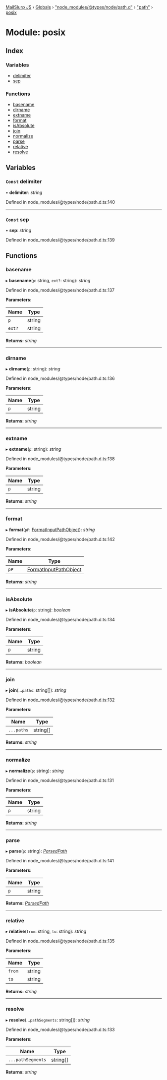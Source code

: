 [MailSlurp JS](../README.md) › [Globals](../globals.md) › ["node_modules/@types/node/path.d"](_node_modules__types_node_path_d_.md) › ["path"](_node_modules__types_node_path_d_._path_.md) › [posix](_node_modules__types_node_path_d_._path_.posix.md)

# Module: posix

## Index

### Variables

* [delimiter](_node_modules__types_node_path_d_._path_.posix.md#const-delimiter)
* [sep](_node_modules__types_node_path_d_._path_.posix.md#const-sep)

### Functions

* [basename](_node_modules__types_node_path_d_._path_.posix.md#basename)
* [dirname](_node_modules__types_node_path_d_._path_.posix.md#dirname)
* [extname](_node_modules__types_node_path_d_._path_.posix.md#extname)
* [format](_node_modules__types_node_path_d_._path_.posix.md#format)
* [isAbsolute](_node_modules__types_node_path_d_._path_.posix.md#isabsolute)
* [join](_node_modules__types_node_path_d_._path_.posix.md#join)
* [normalize](_node_modules__types_node_path_d_._path_.posix.md#normalize)
* [parse](_node_modules__types_node_path_d_._path_.posix.md#parse)
* [relative](_node_modules__types_node_path_d_._path_.posix.md#relative)
* [resolve](_node_modules__types_node_path_d_._path_.posix.md#resolve)

## Variables

### `Const` delimiter

• **delimiter**: *string*

Defined in node_modules/@types/node/path.d.ts:140

___

### `Const` sep

• **sep**: *string*

Defined in node_modules/@types/node/path.d.ts:139

## Functions

###  basename

▸ **basename**(`p`: string, `ext?`: string): *string*

Defined in node_modules/@types/node/path.d.ts:137

**Parameters:**

Name | Type |
------ | ------ |
`p` | string |
`ext?` | string |

**Returns:** *string*

___

###  dirname

▸ **dirname**(`p`: string): *string*

Defined in node_modules/@types/node/path.d.ts:136

**Parameters:**

Name | Type |
------ | ------ |
`p` | string |

**Returns:** *string*

___

###  extname

▸ **extname**(`p`: string): *string*

Defined in node_modules/@types/node/path.d.ts:138

**Parameters:**

Name | Type |
------ | ------ |
`p` | string |

**Returns:** *string*

___

###  format

▸ **format**(`pP`: [FormatInputPathObject](../interfaces/_node_modules__types_node_path_d_._path_.formatinputpathobject.md)): *string*

Defined in node_modules/@types/node/path.d.ts:142

**Parameters:**

Name | Type |
------ | ------ |
`pP` | [FormatInputPathObject](../interfaces/_node_modules__types_node_path_d_._path_.formatinputpathobject.md) |

**Returns:** *string*

___

###  isAbsolute

▸ **isAbsolute**(`p`: string): *boolean*

Defined in node_modules/@types/node/path.d.ts:134

**Parameters:**

Name | Type |
------ | ------ |
`p` | string |

**Returns:** *boolean*

___

###  join

▸ **join**(...`paths`: string[]): *string*

Defined in node_modules/@types/node/path.d.ts:132

**Parameters:**

Name | Type |
------ | ------ |
`...paths` | string[] |

**Returns:** *string*

___

###  normalize

▸ **normalize**(`p`: string): *string*

Defined in node_modules/@types/node/path.d.ts:131

**Parameters:**

Name | Type |
------ | ------ |
`p` | string |

**Returns:** *string*

___

###  parse

▸ **parse**(`p`: string): *[ParsedPath](../interfaces/_node_modules__types_node_path_d_._path_.parsedpath.md)*

Defined in node_modules/@types/node/path.d.ts:141

**Parameters:**

Name | Type |
------ | ------ |
`p` | string |

**Returns:** *[ParsedPath](../interfaces/_node_modules__types_node_path_d_._path_.parsedpath.md)*

___

###  relative

▸ **relative**(`from`: string, `to`: string): *string*

Defined in node_modules/@types/node/path.d.ts:135

**Parameters:**

Name | Type |
------ | ------ |
`from` | string |
`to` | string |

**Returns:** *string*

___

###  resolve

▸ **resolve**(...`pathSegments`: string[]): *string*

Defined in node_modules/@types/node/path.d.ts:133

**Parameters:**

Name | Type |
------ | ------ |
`...pathSegments` | string[] |

**Returns:** *string*
